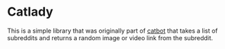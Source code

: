 # Catlady

This is a simple library that was originally part of
[catbot](//github.com/scottjab/catbot) that takes a list of subreddits and returns
a random image or video link from the subreddit.

